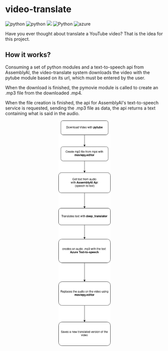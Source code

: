 # video-translate

![python](https://img.shields.io/static/v1?label=Python&labelColor=07a0f8&message=v3.8.10&color=000000&logo=python&logoColor=ffffff&style=flat-square)
![python](https://img.shields.io/static/v1?label=pytube&labelColor=dd3838&message=v12.1.0&color=000000&logo=python&logoColor=ffffff&style=flat-square)
![](https://img.shields.io/static/v1?label=AssemblyAI&labelColor=7335da&message=+v2&color=000000&logo=&logoColor=ffffff&style=flat-square)
![Python](https://img.shields.io/static/v1?label=deep_translator&labelColor=7335da&message=+v1.9.1&color=000000&logo=Python&logoColor=ffffff&style=flat-square)
![azure ](https://img.shields.io/static/v1?label=Azure+TTS&labelColor=0778ba&message=+v3.0&color=000000&logo=azure+&logoColor=ffffff&style=flat-square)

Have you ever thought about translate a YouTube video? That is the idea for this project. 

## How it works?

Consuming a set of python modules and a text-to-speech api from AssemblyAI, the video-translate system downloads the video with the pytube module based on its url, which must be entered by the user. 

When the download is finished, the pymovie module is called to create an .mp3 file from the downloaded .mp4. 

When the file creation is finished, the api for AssemblyAI's text-to-speech service is requested, sending the .mp3 file as data, the api returns a text containing what is said in the audio.


<p align="center" width="100%">
    <img width="33%" src="./images/how_it_works.png"> 
</p>